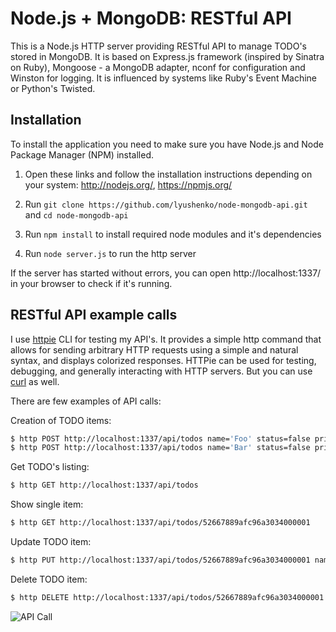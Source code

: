 # Node.js + MongoDB: RESTful API

This is a Node.js HTTP server providing RESTful API to manage TODO's stored in MongoDB.
It is based on Express.js framework (inspired by Sinatra on Ruby), Mongoose - a MongoDB
adapter, nconf for configuration and Winston for logging.
It is influenced by systems like Ruby's Event Machine or Python's Twisted.

## Installation

To install the application you need to make sure you have Node.js and Node Package Manager (NPM) installed.

1. Open these links and follow the installation instructions depending on your system: http://nodejs.org/, https://npmjs.org/

2. Run `git clone https://github.com/lyushenko/node-mongodb-api.git` and `cd node-mongodb-api`

3. Run `npm install` to install required node modules and it's dependencies

4. Run `node server.js` to run the http server

If the server has started without errors, you can open http://localhost:1337/ in your browser to check if it's running.

## RESTful API example calls

I use [httpie](https://github.com/jkbr/httpie) CLI for testing my API's. It provides a simple http command that allows for sending
arbitrary HTTP requests using a simple and natural syntax, and displays colorized responses. HTTPie can be used for testing, debugging,
and generally interacting with HTTP servers. But you can use [curl](https://developer.apple.com/library/mac/documentation/Darwin/Reference/ManPages/man1/curl.1.html) as well.

There are few examples of API calls:

Creation of TODO items:
```bash
$ http POST http://localhost:1337/api/todos name='Foo' status=false priority=1
$ http POST http://localhost:1337/api/todos name='Bar' status=false priority=2
```

Get TODO's listing:
```bash
$ http GET http://localhost:1337/api/todos
```

Show single item:
```bash
$ http GET http://localhost:1337/api/todos/52667889afc96a3034000001
```

Update TODO item:
```bash
$ http PUT http://localhost:1337/api/todos/52667889afc96a3034000001 name='Foo' status=true priority=0
```

Delete TODO item:
```bash
$ http DELETE http://localhost:1337/api/todos/52667889afc96a3034000001
```

![API Call](https://raw.github.com/lyushenko/node-mongodb-api/master/public/api_call.png)